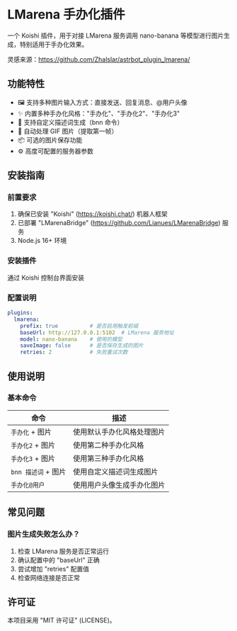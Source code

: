# LMarena 手办化插件

一个 Koishi 插件，用于对接 LMarena 服务调用 nano-banana 等模型进行图片生成，特别适用于手办化效果。

灵感来源：https://github.com/Zhalslar/astrbot_plugin_lmarena/

## 功能特性

- 🖼️ 支持多种图片输入方式：直接发送、回复消息、@用户头像
- ✨ 内置多种手办化风格："手办化"、"手办化2"、"手办化3"
- 🎨 支持自定义描述词生成（bnn 命令）
- 🔄 自动处理 GIF 图片（提取第一帧）
- 📦 可选的图片保存功能
- ⚙️ 高度可配置的服务器参数

## 安装指南

### 前置要求

1. 确保已安装 "Koishi" (https://koishi.chat/) 机器人框架
2. 已部署 "LMarenaBridge" (https://github.com/Lianues/LMarenaBridge) 服务
3. Node.js 16+ 环境

### 安装插件

通过 Koishi 控制台界面安装

### 配置说明

```yml
plugins:
  lmarena:
    prefix: true          # 是否启用触发前缀
    baseUrl: http://127.0.0.1:5102  # LMarena 服务地址
    model: nano-banana    # 使用的模型
    saveImage: false      # 是否保存生成的图片
    retries: 2            # 失败重试次数
```

## 使用说明

### 基本命令

| 命令 | 描述 |
|------|------|
| `手办化` + 图片 | 使用默认手办化风格处理图片 |
| `手办化2` + 图片 | 使用第二种手办化风格 |
| `手办化3` + 图片 | 使用第三种手办化风格 |
| `bnn 描述词` + 图片 | 使用自定义描述词生成图片 |
| `手办化@用户` | 使用用户头像生成手办化图片 |

## 常见问题

### 图片生成失败怎么办？

1. 检查 LMarena 服务是否正常运行
2. 确认配置中的 
"baseUrl" 正确
3. 尝试增加 
"retries" 配置值
4. 检查网络连接是否正常

## 许可证

本项目采用 "MIT 许可证" (LICENSE)。